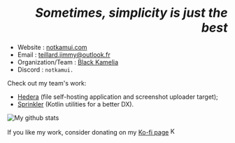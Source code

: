 <h1 align="right"><i>Sometimes, simplicity is just the best</i></h1>

- Website : [notkamui.com](https://notkamui.com)
- Email : [teillard.jimmy@outlook.fr](mailto:teillard.jimmy@outlook.fr)
- Organization/Team : [Black Kamelia](https://black-kamelia.com)
- Discord : `notkamui.`

Check out my team's work:
- [Hedera](https://github.com/Black-Kamelia/Hedera) (file self-hosting application and screenshot uploader target);
- [Sprinkler](https://github.com/Black-Kamelia/Sprinkler) (Kotlin utilities for a better DX).
  
![My github stats](https://github-readme-stats.vercel.app/api?username=notKamui&count_private=true&show_icons=true&theme=tokyonight)

If you like my work, consider donating on my [Ko-fi page](https://ko-fi.com/notkamui) 
<img src="https://ko-fi.com/favicon.ico" alt="Ko-fi icon" width="16"/>

